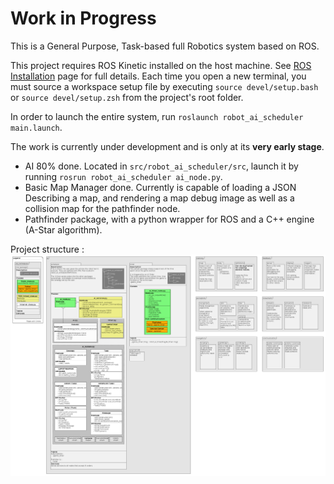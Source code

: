 # Work in Progress

This is a General Purpose, Task-based full Robotics system based on ROS.

This project requires ROS Kinetic installed on the host machine.
See [ROS Installation](http://wiki.ros.org/ROS/Installation) page for full details.
Each time you open a new terminal, you must source a workspace setup file by executing `source devel/setup.bash` or `source devel/setup.zsh` from the project's root folder.

In order to launch the entire system, run `roslaunch robot_ai_scheduler main.launch`.

The work is currently under development and is only at its **very early stage**.
- AI 80% done. Located in `src/robot_ai_scheduler/src`, launch it by running `rosrun robot_ai_scheduler ai_node.py`.
- Basic Map Manager done. Currently is capable of loading a JSON Describing a map, and rendering a map debug image as well as a collision map for the pathfinder node.
- Pathfinder package, with a python wrapper for ROS and a C++ engine (A-Star algorithm).

Project structure :
![Structure](readme/uml_project_structure.png)

